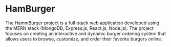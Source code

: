 # HamBurger

The HammBurger project is a full-stack web application developed using the MERN stack (MongoDB, Express.js, React.js, Node.js). The project focuses on creating an interactive and dynamic burger ordering system that allows users to browse, customize, and order their favorite burgers online.
